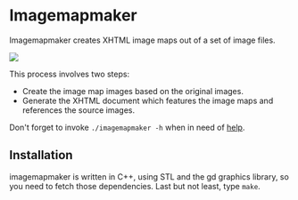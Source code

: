 Imagemapmaker
=============

Imagemapmaker creates XHTML image maps out of a set of image files.

![](/mondalaci/imagemapmaker/raw/master/screenshot.png)

This process involves two steps:

- Create the image map images based on the original images.
- Generate the XHTML document which features the image maps
  and references the source images.

Don't forget to invoke `./imagemapmaker -h` when in need of
[help](/mondalaci/imagemapmaker/blob/master/Application.cpp#L64).


Installation
------------

imagemapmaker is written in C++, using STL and the gd graphics library,
so you need to fetch those dependencies.  Last but not least, type `make`.
